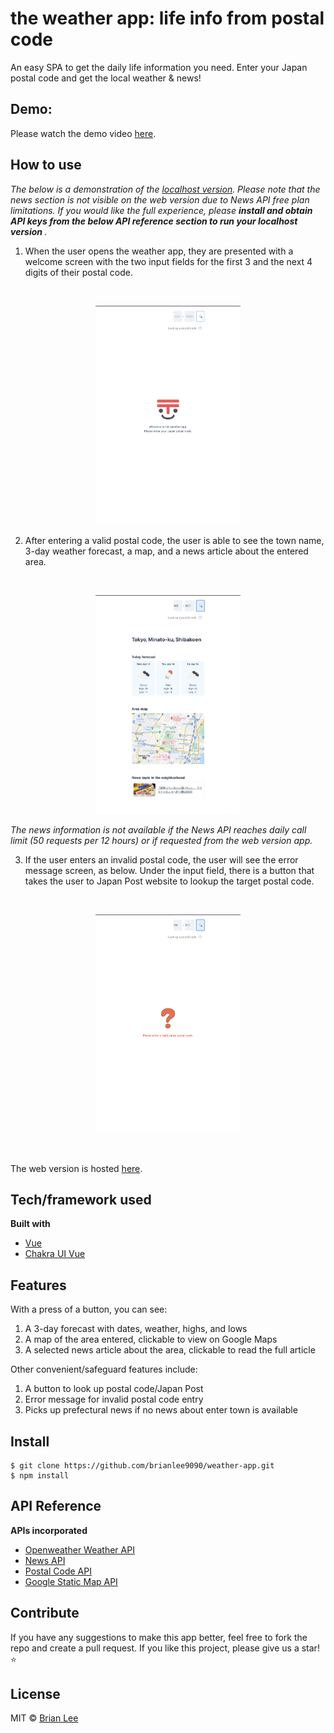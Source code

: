 # the weather app: life info from postal code
An easy SPA to get the daily life information you need. 
Enter your Japan postal code and get the local weather & news!

## Demo:
Please watch the demo video [here](https://drive.google.com/file/d/1RW_WP2yGHn7uDur2T74duTVIX7oYGcVF/view?usp=sharing).

## How to use
*The below is a demonstration of the <ins>localhost version</ins>. Please note that the news section is not visible on the web version due to News API free plan limitations. If you would like the full experience, please <strong>install and obtain API keys from the below API reference section to run your localhost version </strong>.*

1. When the user opens the weather app, they are presented with a welcome screen with the two input fields for the first 3 and the next 4 digits of their postal code.
<br>
<p align="center">
<img src="./img/welcome.png" alt="welcome-page" height="350px" margin="auto"></img>
</p>

2. After entering a valid postal code, the user is able to see the town name, 3-day weather forecast, a map, and a news article about the entered area.


<br>
<p align="center">
<img src="./img/full info.png" alt="full-info" height="350px" margin="auto"></img>  </div> </p>

*The news information is not available if the News API reaches daily call limit \(50 requests per 12 hours\) or if requested from the web version app.*

3. If the user enters an invalid postal code, the user will see the error message screen, as below. Under the input field, there is a button that takes the user to Japan Post website to lookup the target postal code.
<br>
<p align="center">
<img src="./img/no info.png" alt="no-info" height="350px" margin="auto"></img> </p>
<br>

The web version is hosted [here](https://weather-app-brianlee9090.vercel.app/).

## Tech/framework used
<b>Built with</b>
- [Vue](https://vuejs.org/)
- [Chakra UI Vue](https://vue.chakra-ui.com/)

## Features
With a press of a button, you can see:
1. A 3-day forecast with dates, weather, highs, and lows
2. A map of the area entered, clickable to view on Google Maps
3. A selected news article about the area, clickable to read the full article

Other convenient/safeguard features include:
1. A button to look up postal code/Japan Post
2. Error message for invalid postal code entry
3. Picks up prefectural news if no news about enter town is available

## Install

    $ git clone https://github.com/brianlee9090/weather-app.git
    $ npm install

## API Reference
<b>APIs incorporated</b>
- [Openweather Weather API](https://openweathermap.org/)
- [News API](https://newsapi.org/)
- [Postal Code API](https://github.com/madefor/postal-code-api/)
- [Google Static Map API](https://developers.google.com/maps/documentation/maps-static)

## Contribute
If you have any suggestions to make this app better, feel free to fork the repo and create a pull request.
If you like this project, please give us a star! ⭐️

## License
MIT © [Brian Lee](https://github.com/brianlee9090)